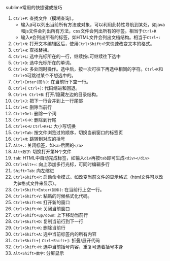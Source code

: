 sublime常用的快捷键或技巧



1. `Ctrl+P`: 查找文件（模糊查询）。
	- 输入`@`可以列出当前所有方法或对象，可以利用此特性导航到某处，如java和js文件会列出所有方法，css文件会列出所有的标签。相当于`Ctrl+R`
	- 输入`#`会列出所有的标签，如HTML文件会列出文档结构。相当于`Ctrl+:`
3. `Ctrl+N`: 打开文本编辑区后，使用`Ctrl+Shift+P`来快速改变文本的格式。
3. `Ctrl+H`: 查找替换。
4. `Ctrl+L`: 选中光标所在的一行，继续按`L`可继续往下选中
5. `Ctrl+D`: 选中光标所在的单词。
6. `Ctrl+D`: 多处同时操作。选中后，按一次可往下再选中相同的字符。`Ctrl+K`和`Ctrl+D`可跳过某个不想选中的。
8. `Ctrl+Enter(回车)`: 在当前行下空一行。
10. `Ctrl+[` `Ctrl+]`: 代码缩进和回退。
13. `Ctrl+k Ctrl+B`: 打开/隐藏左边的目录结构。
14. `Ctrl+J`: 把下一行合并到上一行尾部
20. `Ctrl+X`: 删除当前行
20. `Ctrl+Del`: 删除一个词
21. `Ctrl+K+K`: 删除到行尾
24. `Ctrl+K+U` `Ctrl+K+L`: 大小写切换
25. `Ctrl+Tab`: 按文件浏览过的顺序，切换当前窗口的标签页 
26. `Ctrl+M`: 跳转到对应的括号
27. `Alt+.`: 关闭标签，如`<a>`后面的`</a>`
29. `Alt+数字`: 切换打开第N个文件
30. `tab`: HTML中自动完成标签，如输入`div`再按`tab`即可生成`<div></div>`
30. `Ctrl+Alt+↑`: 向上添加多行光标，可同时编辑多行
31. `Shift+Tab`: 向左缩进
32. `Ctrl+Shift+P`: 启动命令模式。如改变当前文件的显示格式（html文件可以改为js格式文件来显示）。
33. `Ctrl+Shift+Enter(回车)`: 在当前行上空一行。
34. `Ctrl+Shift+V`: 粘贴的时候格式化代码。
35. `Ctrl+Shift+N`: 打开新的窗口
16. `Ctrl+Shift+W`: 关闭当前窗口
17. `Ctrl+Shift+up/down`: 上下移动当前行
18. `Ctrl+Shift+D`: 复制当前行到下一行
19. `Ctrl+Shift+K`: 删除当前行
20. `Ctrl+Shift+A`: 选中当前标签内的所有内容
23. `Ctrl+Shift+[` `Ctrl+Shift+]`: 折叠/展开代码
24. `Ctrl+Shift+M`: 选中当前括号内容，重复可选着括号本身
28. `Alt+Shift+数字`: 分屏显示
